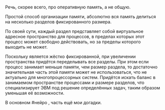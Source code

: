 Речь, скорее всего, про оперативную память, а не общую.

Простой способ организации памяти, абсолютно вся память делиться на несколько разделов фиксированного размера.

По своей сути, каждый раздел представляет собой виртуальное адресное пространство для процессов, в пределах которых этот процесс может свободно действовать, но за пределы которого выходить не может.

Поскольку является жёстко фиксированной, при увеличении пространства придётся переделывать все разделы.
При этом если процесс занимает меньше памяти, чем размер раздела, то достаточно значительная часть этой памяти может не использоваться, что не актуально для многопроцессорных систем. Придётся искать баланс в занимаемом пространстве процессами и размере разделов, что специализирует ЭВМ под решение определённых задач, таким образом уменьшая её возможности.

В основном #нейро , часть ещё мои догадки.